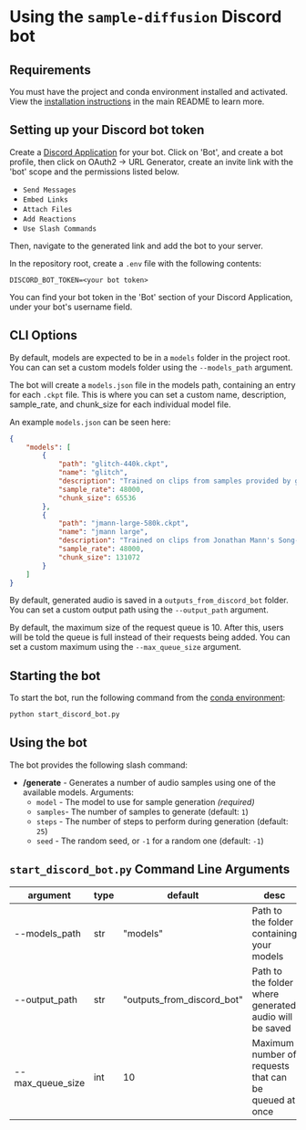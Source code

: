 # Using the `sample-diffusion` Discord bot

## Requirements

You must have the project and conda environment installed and activated. View the [installation instructions](https://github.com/sudosilico/sample-diffusion#installation) in the main README to learn more.

## Setting up your Discord bot token

Create a [Discord Application](https://discord.com/developers/applications/) for your bot. Click on 'Bot', and create a bot profile, then click on OAuth2 -> URL Generator, create an invite link with the 'bot' scope and the permissions listed below.

- `Send Messages`
- `Embed Links`
- `Attach Files`
- `Add Reactions`
- `Use Slash Commands`

Then, navigate to the generated link and add the bot to your server.

In the repository root, create a `.env` file with the following contents:

```
DISCORD_BOT_TOKEN=<your bot token>
```

You can find your bot token in the 'Bot' section of your Discord Application, under your bot's username field.

## CLI Options

By default, models are expected to be in a `models` folder in the project root. You can can set a custom models folder using the `--models_path` argument.

The bot will create a `models.json` file in the models path, containing an entry for each `.ckpt` file. This is where you can set a custom name, description, sample_rate, and chunk_size for each individual model file.

An example `models.json` can be seen here:

```json
{
    "models": [
        {
            "path": "glitch-440k.ckpt",
            "name": "glitch",
            "description": "Trained on clips from samples provided by glitch.cool",
            "sample_rate": 48000,
            "chunk_size": 65536
        },
        {
            "path": "jmann-large-580k.ckpt",
            "name": "jmann large",
            "description": "Trained on clips from Jonathan Mann's Song-A-Day project",
            "sample_rate": 48000,
            "chunk_size": 131072
        }
    ]
}
```

By default, generated audio is saved in a `outputs_from_discord_bot` folder. You can set a custom output path using the `--output_path` argument.

By default, the maximum size of the request queue is 10. After this, users will be told the queue is full instead of their requests being added. You can set a custom maximum using the `--max_queue_size` argument.

## Starting the bot

To start the bot, run the following command from the [conda environment](https://github.com/sudosilico/sample-diffusion#installation):

```sh
python start_discord_bot.py
```

## Using the bot

The bot provides the following slash command:

- **/generate** - Generates a number of audio samples using one of the available models. Arguments:
    - `model` - The model to use for sample generation _(required)_
    - `samples`- The number of samples to generate (default: `1`)
    - `steps` - The number of steps to perform during generation (default: `25`)
    - `seed` - The random seed, or `-1` for a random one (default: `-1`)

## `start_discord_bot.py` Command Line Arguments

| argument | type | default | desc |
| --- | --- | --- | --- |
| --models_path | str | "models" | Path to the folder containing your models |
| --output_path | str | "outputs_from_discord_bot" | Path to the folder where generated audio will be saved |
| --max_queue_size | int | 10 | Maximum number of requests that can be queued at once |
